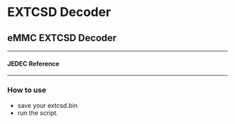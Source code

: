 # EXTCSD Decoder
## eMMC EXTCSD Decoder


------------


#### JEDEC Reference


------------





### [](#header-3)How to use


*   save your extcsd.bin
*   run the script.



